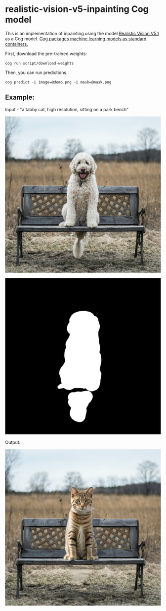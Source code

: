 # realistic-vision-v5-inpainting Cog model

This is an implementation of inpainting using the model [Realistic Vision V5.1](https://civitai.com/models/4201?modelVersionId=130090) as a Cog model. [Cog packages machine learning models as standard containers.](https://github.com/replicate/cog)

First, download the pre-trained weights:

    cog run script/download-weights

Then, you can run predictions:

    cog predict -i image=@demo.png -i mask=@mask.png

## Example:

Input - "a tabby cat, high resolution, sitting on a park bench"

![alt text](demo.png)

![alt text](mask.png)

Output:

![alt text](output.png)
